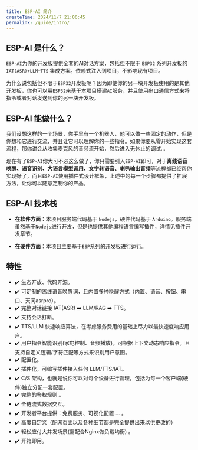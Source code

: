 ```yaml
---
title: ESP-AI 简介
createTime: 2024/11/7 21:06:45
permalink: /guide/intro/
---
```


## ESP-AI 是什么？

`ESP-AI`为你的开发板提供全套的AI对话方案，包括但不限于 `ESP32` 系列开发板的 `IAT(ASR)+LLM+TTS` 集成方案。依赖式注入到项目，不影响现有项目。

为什么说包括但不限于`ESP32`开发板呢？因为即使你的另一块开发板使用的是其他开发板，你也可以用`ESP32`来基于本项目搭建`AI`服务，并且使用串口通信方式来将指令或者对话发送到你的另一块开发板。


## ESP-AI 能做什么？
我们设想这样的一个场景，你手里有一个机器人，他可以做一些固定的动作，但是你想和它进行交流，并且让它可以理解你的一些指令。如果你要从零开始实现这套流程，那你讲会从收集麦克风的音频流开始，然后进入无休止的调试...

现在有了`ESP-AI`你大可不必这么做了，你只需要引入`ESP-AI`即可，对于**离线语音唤醒、语音识别、大语言模型调用、文字转语音、喇叭输出音频**等流程都已经帮你实现好了，而且`ESP-AI`使用插件式设计框架，上述中的每一个步骤都提供了扩展方法，让你可以随意定制你的产品。

## ESP-AI 技术栈

- **在软件方面**：本项目服务端代码基于 `Nodejs`，硬件代码基于 `Arduino`。服务端虽然基于`Nodejs`进行开发，但是也提供其他编程语言编写插件，详情见插件开发章节。

- **在硬件方面**：本项目主要基于`ESP`系列的开发板进行运行。

## 特性
  
- ✔️ 生态开放、代码开源。
- ✔️ 可定制的离线语音唤醒词，且内置多种唤醒方式（内置、语音、按钮、串口、天问asrpro）。
- ✔️ 完整对话链接 IAT(ASR) ➡️ LLM/RAG ➡️ TTS。
- ✔️ 支持会话打断。
- ✔️ TTS/LLM 快速响应算法，在考虑服务费用的基础上尽力以最快速度响应用户。
- ✔️ 用户指令智能识别(家电控制、音频播放)，可根据上下文动态响应指令。且支持自定义逻辑/字符匹配等方式来识别用户意图。
- ✔️ 配置化。
- ✔️ 插件化，可编写插件接入任何 LLM/TTS/IAT。
- ✔️ C/S 架构，也就是说你可以对每个设备进行管理，包括为每一个客户端(硬件)独立分配一套配置。
- ✔️ 完整的鉴权规则 。
- ✔️ 全链流式数据交互。
- ✔️ 开发者平台提供：免费服务、可视化配置 ... 。
- ✔️ 高度自定义（配网页面以及各种细节都是完全提供出来以供更改的）
- ✔️ 轻松应付大并发场景(需配合Nginx做负载均衡) 。
- ✔️ 开箱即用。
